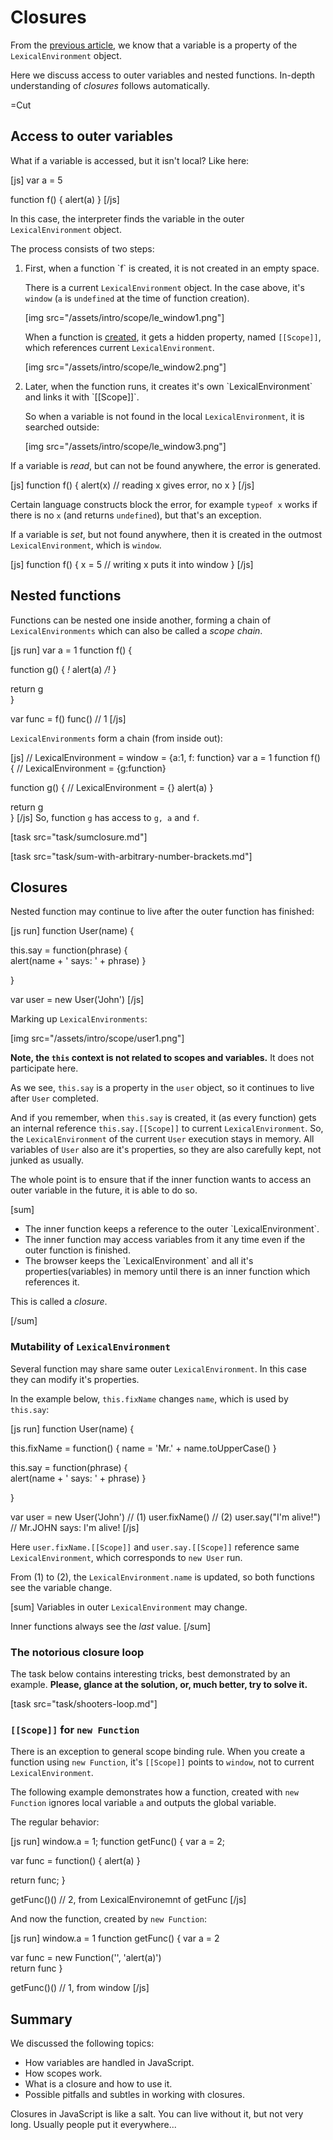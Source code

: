 
# Closures 

From the [previous article](#30), we know that a variable is a property of the `LexicalEnvironment` object.

Here we discuss access to outer variables and nested functions. In-depth understanding of <i>closures</i> follows automatically.

=Cut


## Access to outer variables   

What if a variable is accessed, but it isn't local? Like here:

[js]
var a = 5

function f() {
  alert(a)
}
[/js]

In this case, the interpreter finds the variable in the outer `LexicalEnvironment` object.

The process consists of two steps:

<ol>
<li>First, when a function `f` is created, it is not created in an empty space. 

There is a current `LexicalEnvironment` object. In the case above, it's `window` (`a` is `undefined` at the time of function creation).

[img src="/assets/intro/scope/le_window1.png"]

When a function is <u>created</u>, it gets a hidden property, named `[[Scope]]`, which references current `LexicalEnvironment`.

[img src="/assets/intro/scope/le_window2.png"]
</li>
<li>Later, when the function runs, it creates it's own `LexicalEnvironment` and links it with `[[Scope]]`. 

So when a variable is not found in the local `LexicalEnvironment`, it is searched outside:

[img src="/assets/intro/scope/le_window3.png"]
</li>
</ol>

If a variable is <i>read</i>, but can not be found anywhere, the error is generated.

[js]
function f() {
  alert(x) // reading x gives error, no x
}
[/js]

Certain language constructs block the error, for example `typeof x` works if there is no `x` (and returns `undefined`), but that's an exception.

If a variable is <i>set</i>, but not found anywhere, then it is created in the outmost `LexicalEnvironment`, which is `window`.

[js]
function f() {
  x = 5 // writing x puts it into window
}
[/js]


## Nested functions   

Functions can be nested one inside another, forming a chain of `LexicalEnvironments` which can also be called a <i>scope chain</i>.

[js run]
var a = 1
function f() {

  function g() {
*!*
    alert(a) 
*/!*
  }

  return g  
}

var func = f()
func() // 1
[/js]

`LexicalEnvironments` form a chain (from inside out):

[js]
// LexicalEnvironment = window = {a:1, f: function}
var a = 1
function f() {
  // LexicalEnvironment = {g:function}

  function g() {
    // LexicalEnvironment = {}
    alert(a) 
  }

  return g  
}
[/js] 
So, function `g` has access to `g, a` and `f`.

[task src="task/sumclosure.md"]

[task src="task/sum-with-arbitrary-number-brackets.md"]


## Closures   

Nested function may continue to live after the outer function has finished:

[js run]
function User(name) {
	
  this.say = function(phrase) {  
    alert(name + ' says: ' + phrase)
  }

}

var user = new User('John')
[/js]

Marking up `LexicalEnvironments`:

[img src="/assets/intro/scope/user1.png"]


<b>Note, the `this` context is not related to scopes and variables.</b> It does not participate here.

As we see, `this.say` is a property in the `user` object, so it continues to live after `User` completed.

And if you remember, when `this.say` is created, it (as every function) gets an internal reference `this.say.[[Scope]]` to current `LexicalEnvironment`. So, the `LexicalEnvironment` of the current `User` execution stays in memory. All variables of `User` also are it's properties, so they are also carefully kept, not junked as usually. 

The whole point is to ensure that if the inner function wants to access an outer variable in the future, it is able to do so.


[sum]
<ul>
<li>The inner function keeps a reference to the outer  `LexicalEnvironment`.</li>
<li>The inner function may access variables from it any time even if the outer function is finished.</li>
<li> The browser keeps the `LexicalEnvironment` and all it's properties(variables) in memory until there is an inner function which references it.</li>
</ul>

This is called a <i>closure</i>.


[/sum]


### Mutability of `LexicalEnvironment`   

Several function may share same outer `LexicalEnvironment`. In this case they can modify it's properties.

In the example below, `this.fixName` changes `name`, which is used by `this.say`:

[js run]
function User(name) {
	
  this.fixName = function() {
    name = 'Mr.' + name.toUpperCase()
  }

  this.say = function(phrase) {  
    alert(name + ' says: ' + phrase)
  }

}

var user = new User('John')
// (1)
user.fixName()
// (2)
user.say("I'm alive!") // Mr.JOHN says: I'm alive!
[/js]

Here `user.fixName.[[Scope]]` and `user.say.[[Scope]]` reference same `LexicalEnvironment`, which corresponds to `new User` run.

From (1) to (2), the `LexicalEnvironment.name` is updated, so both functions see the variable change.

[sum]
Variables in outer `LexicalEnvironment` may change. 

Inner functions always see the <i>last</i> value.
[/sum]



### The notorious closure loop   

The task below contains interesting tricks, best demonstrated by an example. <b>Please, glance at the solution, or, much better, try to solve it.</b>

[task src="task/shooters-loop.md"]



### `[[Scope]]` for `new Function`   

There is an exception to general scope binding rule. When you create a function using `new Function`, it's `[[Scope]]` points to `window`, not to current `LexicalEnvironment`.

The following example demonstrates how a function, created with `new Function` ignores local variable `a` and outputs the global variable.

The regular behavior:

[js run]
window.a = 1;
function getFunc() {
  var a = 2;
 
  var func = function() { alert(a) }

  return func; 
}

getFunc()() // 2, from LexicalEnvironemnt of getFunc
[/js]

And now the function, created by `new Function`:

[js run]
window.a = 1
function getFunc() {
  var a = 2
 
  var func = new Function('', 'alert(a)')  
  return func
}

getFunc()() // 1, from window
[/js]


## Summary   

We discussed the following topics:
<ul>
<li>How variables are handled in JavaScript.</li>
<li>How scopes work.</li>
<li>What is a closure and how to use it.</li>
<li>Possible pitfalls and subtles in working with closures.</li>
</ul>

Closures in JavaScript is like a salt. You can live without it, but not very long. Usually people put it everywhere...

